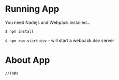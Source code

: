 # Running App

You need Nodejs and Webpack installed...


`$ npm install`

`$ npm run start:dev` - will start a webpack dev server


# About App

`//ToDo`

